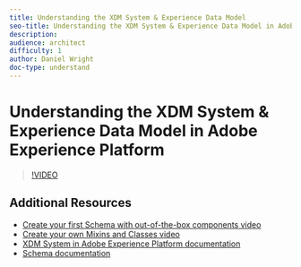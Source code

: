 ```yaml
---
title: Understanding the XDM System & Experience Data Model
seo-title: Understanding the XDM System & Experience Data Model in Adobe Experience Platform
description: 
audience: architect
difficulty: 1
author: Daniel Wright
doc-type: understand
---
```


# Understanding the XDM System & Experience Data Model in Adobe Experience Platform

>[!VIDEO](https://video.tv.adobe.com/v/27105?quality=12)

## Additional Resources

* [Create your first Schema with out-of-the-box components video](schemas-feature-video-use.md)
* [Create your own Mixins and Classes video](mixins-and-classes-feature-video-use.md)
* [XDM System in Adobe Experience Platform documentation](https://www.adobe.io/apis/experienceplatform/home/xdm/xdmservices.html#!api-specification/markdown/narrative/technical_overview/schema_registry/xdm_system/xdm_system_in_experience_platform.md)
* [Schema documentation](https://www.adobe.io/apis/experienceplatform/home/xdm.html)